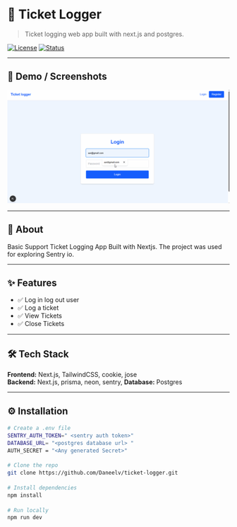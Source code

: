 # 🚀 Ticket Logger

> Ticket logging web app built with next.js and postgres.

[![License](https://img.shields.io/badge/license-MIT-blue.svg)](LICENSE)
[![Status](https://img.shields.io/badge/status-repo%20only-active.svg)]()

---

## 📸 Demo / Screenshots

<p align="center">
  <img src="docs/ticketlogger.gif" alt="ticketlogger gif" width="700">
</p>

---

## 📜 About

Basic Support Ticket Logging App Built with Nextjs. The project was used for exploring Sentry io.

---

## ✨ Features

- ✅ Log in log out user
- ✅ Log a ticket
- ✅ View Tickets
- ✅ Close Tickets

---

## 🛠 Tech Stack

**Frontend:** Next.js, TailwindCSS, cookie, jose  
**Backend:** Next.js, prisma, neon, sentry,
**Database:** Postgres

---

## ⚙️ Installation

```bash
# Create a .env file
SENTRY_AUTH_TOKEN=" <sentry auth token>"
DATABASE_URL= "<postgres database url> "
AUTH_SECRET = "<Any generated Secret>"

# Clone the repo
git clone https://github.com/Daneelv/ticket-logger.git

# Install dependencies
npm install

# Run locally
npm run dev
```
